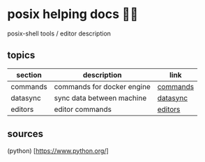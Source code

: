 <!-- omit in toc -->
# posix helping docs 🧍‍♂️

posix-shell tools / editor description

<!-- omit in toc -->
## topics

| section | description | link |
|--- |--- |--- |
| commands | commands for docker engine | [commands](commands.md) |
| datasync | sync data between machine | [datasync](setup.md) |
| editors | editor commands | [editors](editors.md) |

## sources

(python) [https://www.python.org/]
